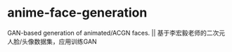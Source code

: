 # anime-face-generation
GAN-based generation of animated/ACGN faces. || 基于李宏毅老师的二次元人脸/头像数据集，应用训练GAN

